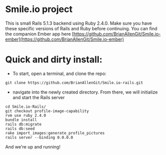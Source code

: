 # Smile.io project

This is small Rails 5.1.3 backend using Ruby 2.4.0. Make sure you have these specific versions of Rails and Ruby before continuing. You can find the companion Ember app here [https://github.com/BrianAllenGit/Smile.io-ember](https://github.com/BrianAllenGit/Smile.io-ember)


# Quick and dirty install:
   - To start, open a terminal, and clone the repo:
 ```
git clone https://github.com/BrianAllenGit/Smile.io-rails.git
```
  - navigate into the newly created directory. From there, we will initialize and start the Rails server
```
cd Smile.io-Rails/
git checkout profile-image-capability
rvm use ruby 2.4.0
bundle install
rails db:migrate
rails db:seed
rake import_images:generate_profile_pictures
rails server --binding 0.0.0.0
```
And we're up and running!
